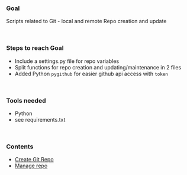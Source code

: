 
### Goal
Scripts related to Git - local and remote Repo creation and update

<br>

### Steps to reach Goal
- Include a settings.py file for repo variables
- Split functions for repo creation and updating/maintenance in 2 files
- Added Python `pygithub` for easier github api access with `token`

<br>

### Tools needed
- Python
- see requirements.txt

<br>

### Contents

- [Create Git Repo](gitnew.py)
- [Manage repo](gmanager.py)